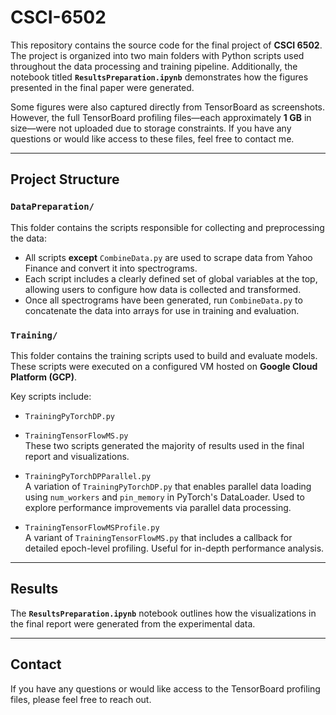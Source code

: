 # CSCI-6502

This repository contains the source code for the final project of **CSCI 6502**. The project is organized into two main folders with Python scripts used throughout the data processing and training pipeline. Additionally, the notebook titled **`ResultsPreparation.ipynb`** demonstrates how the figures presented in the final paper were generated.

Some figures were also captured directly from TensorBoard as screenshots. However, the full TensorBoard profiling files—each approximately **1 GB** in size—were not uploaded due to storage constraints. If you have any questions or would like access to these files, feel free to contact me.

---

## Project Structure

### `DataPreparation/`
This folder contains the scripts responsible for collecting and preprocessing the data:

- All scripts **except** `CombineData.py` are used to scrape data from Yahoo Finance and convert it into spectrograms.
- Each script includes a clearly defined set of global variables at the top, allowing users to configure how data is collected and transformed.
- Once all spectrograms have been generated, run `CombineData.py` to concatenate the data into arrays for use in training and evaluation.

### `Training/`
This folder contains the training scripts used to build and evaluate models. These scripts were executed on a configured VM hosted on **Google Cloud Platform (GCP)**.

Key scripts include:

- `TrainingPyTorchDP.py`  
- `TrainingTensorFlowMS.py`  
  These two scripts generated the majority of results used in the final report and visualizations.

- `TrainingPyTorchDPParallel.py`  
  A variation of `TrainingPyTorchDP.py` that enables parallel data loading using `num_workers` and `pin_memory` in PyTorch's DataLoader. Used to explore performance improvements via parallel data processing.

- `TrainingTensorFlowMSProfile.py`  
  A variant of `TrainingTensorFlowMS.py` that includes a callback for detailed epoch-level profiling. Useful for in-depth performance analysis.

---

## Results

The **`ResultsPreparation.ipynb`** notebook outlines how the visualizations in the final report were generated from the experimental data.

---

## Contact

If you have any questions or would like access to the TensorBoard profiling files, please feel free to reach out.

